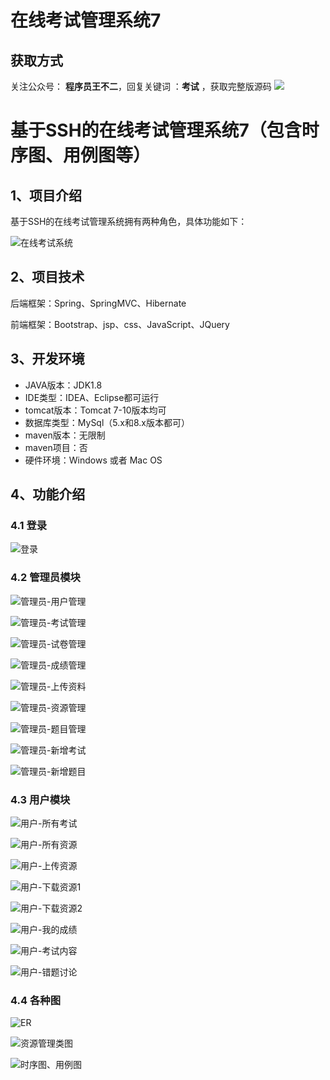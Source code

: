 # 在线考试管理系统7

## 获取方式

关注公众号： **程序员王不二**，回复关键词  ：**考试** ，获取完整版源码
 ![](https://www.codeshop.fun/Typora-Images/202205281253739.png)



# 基于SSH的在线考试管理系统7（包含时序图、用例图等）

## 1、项目介绍

基于SSH的在线考试管理系统拥有两种角色，具体功能如下：

![在线考试系统](https://www.codeshop.fun/Typora-Images/202207151231124.png)


## 2、项目技术

后端框架：Spring、SpringMVC、Hibernate

前端框架：Bootstrap、jsp、css、JavaScript、JQuery

## 3、开发环境

- JAVA版本：JDK1.8
- IDE类型：IDEA、Eclipse都可运行
- tomcat版本：Tomcat 7-10版本均可
- 数据库类型：MySql（5.x和8.x版本都可） 
- maven版本：无限制
- maven项目：否
- 硬件环境：Windows 或者 Mac OS


## 4、功能介绍

### 4.1 登录

![登录](https://www.codeshop.fun/Typora-Images/202207151230726.jpg)

### 4.2 管理员模块

![管理员-用户管理](https://www.codeshop.fun/Typora-Images/202207151231657.jpg)

![管理员-考试管理](https://www.codeshop.fun/Typora-Images/202207151231657.jpg)

![管理员-试卷管理](https://www.codeshop.fun/Typora-Images/202207151232036.jpg)

![管理员-成绩管理](https://www.codeshop.fun/Typora-Images/202207151232702.jpg)

![管理员-上传资料](https://www.codeshop.fun/Typora-Images/202207151232738.jpg)

![管理员-资源管理](https://www.codeshop.fun/Typora-Images/202207151232105.jpg)

![管理员-题目管理](https://www.codeshop.fun/Typora-Images/202207151232345.jpg)

![管理员-新增考试](https://www.codeshop.fun/Typora-Images/202207151232057.jpg)

![管理员-新增题目](https://www.codeshop.fun/Typora-Images/202207151232560.jpg)

### 4.3 用户模块

![用户-所有考试](https://www.codeshop.fun/Typora-Images/202207151232589.jpg)

![用户-所有资源](https://www.codeshop.fun/Typora-Images/202207151232461.jpg)

![用户-上传资源](https://www.codeshop.fun/Typora-Images/202207151232135.jpg)

![用户-下载资源1](https://www.codeshop.fun/Typora-Images/202207151233689.jpg)

![用户-下载资源2](https://www.codeshop.fun/Typora-Images/202207151233330.jpg)

![用户-我的成绩](https://www.codeshop.fun/Typora-Images/202207151232857.jpg)

![用户-考试内容](https://www.codeshop.fun/Typora-Images/202207151232530.jpg)

![用户-错题讨论](https://www.codeshop.fun/Typora-Images/202207151232674.jpg)

### 4.4 各种图

![ER](https://www.codeshop.fun/Typora-Images/202207151233856.png)

![资源管理类图](https://www.codeshop.fun/Typora-Images/202207151233054.png)

![时序图、用例图](https://www.codeshop.fun/Typora-Images/202207151234100.jpg)


